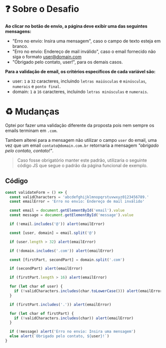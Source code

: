 # ❓ Sobre o Desafio

**Ao clicar no botão de envio, a página deve exibir uma das seguintes mensagens:**

- "Erro no envio: Insira uma mensagem", caso o campo de texto esteja em branco.
- "Erro no envio: Endereço de mail inválido", caso o email fornecido não siga o formato user@domain.com
- "Obrigado pelo contato, user!", para os demais casos.

**Para a validação de email, os critérios específicos de cada variável são:**

- user: `1` a `32` caracteres, incluindo `letras maiúsculas` e `minúsculas`, `numerais` e `ponto final`.
- domain: `1` a `16` caracteres, incluindo `letras minúsculas` e `numerais`.


# ♻️ Mudanças

Optei por fazer uma validação diferente da proposta pois nem sempre os emails terminam em `.com`.

Tambem alterei para a mensagem não utilizar o campo `user` do email, uma vez que um email `contato@domain.com.br` retornaria a mensagem *"obrigado pelo contato, contato!"*.

> Caso fosse obrigatório manter este padrão, utilizaria o seguinte código JS que segue o padrão da página funcional de exemplo.

## Código

```js
const validateForm = () => {
  const validCharacters = 'abcdefghijklmnopqrstuvwxyz0123456789.'
  const emailError = 'Erro no envio: Endereço de mail inválido'

  const email = document.getElementById('email').value
  const message = document.getElementById('message').value

  if (!email.includes('@')) alert(emailError)

  const [user, domain] = email.split('@')

  if (user.length > 32) alert(emailError)

  if (!domain.includes('.com')) alert(emailError)

  const [firstPart, secondPart] = domain.split('.com')

  if (secondPart) alert(emailError)

  if (firstPart.length > 16) alert(emailError)

  for (let char of user) {
    if (!validCharacters.includes(char.toLowerCase())) alert(emailError)
  }

  if (firstPart.includes('.')) alert(emailError)

  for (let char of firstPart) {
    if (!validCharacters.includes(char)) alert(emailError)
  }

  if (!message) alert('Erro no envio: Insira uma mensagem')
  else alert(`Obrigado pelo contato, ${user}!`)
}
```
